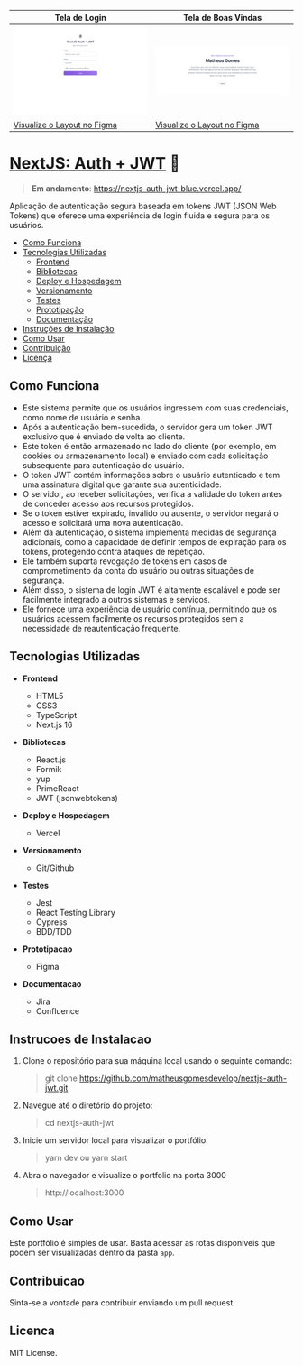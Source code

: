 | Tela de Login                                       | Tela de Boas Vindas                                      |
| ------------------------------------------- | ----------------------------------------- |
| ![Tela de Login](/readme/login-desktop.png) | ![Tela de Boas Vindas](/readme/dash-desktop.png) |
| [Visualize o Layout no Figma](https://www.figma.com/file/WZ6hE95sDBZxWX6X6S5sB7/Portfolio-Matheus?type=design&node-id=6552-4&mode=design) | [Visualize o Layout no Figma](https://www.figma.com/file/WZ6hE95sDBZxWX6X6S5sB7/Portfolio-Matheus?type=design&node-id=6552-5&mode=design)

# [NextJS: Auth + JWT]([https://matheusgomesdev.com.br](https://nextjs-auth-jwt-blue.vercel.app/)) 🚀

> **Em andamento**: https://nextjs-auth-jwt-blue.vercel.app/

Aplicação de autenticação segura baseada em tokens JWT (JSON Web Tokens) que oferece uma experiência de login fluida e segura para os usuários.

- [Como Funciona](#como-funciona)
- [Tecnologias Utilizadas](#tecnologias-utilizadas) 
    - [Frontend](#frontend)
    - [Bibliotecas](#bibliotecas)
    - [Deploy e Hospedagem](#deploy-e-hospedagem)
    - [Versionamento](#versionamento)
    - [Testes](#testes)
    - [Prototipação](#prototipacao)
    - [Documentação](#documentacao)
- [Instruções de Instalação](#instrucoes-de-instalacao) 
- [Como Usar](#como-usar) 
- [Contribuição](#contribuicao) 
- [Licença](#licenca)

## Como Funciona

- Este sistema permite que os usuários ingressem com suas credenciais, como nome de usuário e senha.
- Após a autenticação bem-sucedida, o servidor gera um token JWT exclusivo que é enviado de volta ao cliente. 
- Este token é então armazenado no lado do cliente (por exemplo, em cookies ou armazenamento local) e enviado com cada solicitação subsequente para autenticação do usuário.
- O token JWT contém informações sobre o usuário autenticado e tem uma assinatura digital que garante sua autenticidade. 
- O servidor, ao receber solicitações, verifica a validade do token antes de conceder acesso aos recursos protegidos. 
- Se o token estiver expirado, inválido ou ausente, o servidor negará o acesso e solicitará uma nova autenticação.
- Além da autenticação, o sistema implementa medidas de segurança adicionais, como a capacidade de definir tempos de expiração para os tokens, protegendo contra ataques de repetição.
- Ele também suporta revogação de tokens em casos de comprometimento da conta do usuário ou outras situações de segurança.
- Além disso, o sistema de login JWT é altamente escalável e pode ser facilmente integrado a outros sistemas e serviços.
- Ele fornece uma experiência de usuário contínua, permitindo que os usuários acessem facilmente os recursos protegidos sem a necessidade de reautenticação frequente.
## Tecnologias Utilizadas

- **Frontend**
    - HTML5
    - CSS3 
    - TypeScript
    - Next.js 16

- **Bibliotecas**
    - React.js
    - Formik 
    - yup
    - PrimeReact
    - JWT (jsonwebtokens)

- **Deploy e Hospedagem**
    - Vercel

- **Versionamento**
    - Git/Github

- **Testes**
    - Jest
    - React Testing Library
    - Cypress
    - BDD/TDD

- **Prototipacao**
    - Figma

- **Documentacao**
    - Jira
    - Confluence

## Instrucoes de Instalacao

1. Clone o repositório para sua máquina local usando o seguinte comando:

   > git clone https://github.com/matheusgomesdevelop/nextjs-auth-jwt.git

2. Navegue até o diretório do projeto:

   > cd nextjs-auth-jwt

3. Inicie um servidor local para visualizar o portfólio.

   > yarn dev ou yarn start

4. Abra o navegador e visualize o portfolio na porta 3000
   > http://localhost:3000

## Como Usar

Este portfólio é simples de usar. Basta acessar as rotas disponíveis que podem ser visualizadas dentro da pasta `app`.

## Contribuicao

Sinta-se a vontade para contribuir enviando um pull request.

## Licenca

MIT License.
